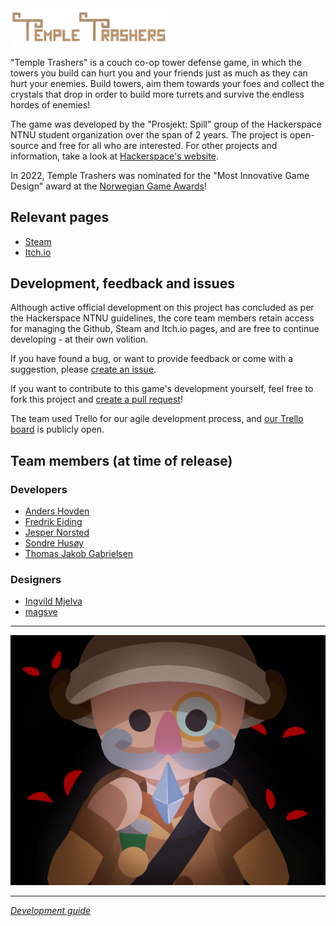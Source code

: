 <img src="Assets/Textures/Menu/Title.png" width="50%" alt="Temple Trashers logo"/>

<br/>

"Temple Trashers" is a couch co-op tower defense game, in which the towers you build can hurt you and your friends just as much
as they can hurt your enemies.
Build towers, aim them towards your foes and collect the crystals that drop in order to build more turrets and survive the
endless hordes of enemies!

The game was developed by the "Prosjekt: Spill" group of the Hackerspace NTNU student organization over the span of 2 years.
The project is open-source and free for all who are interested.
For other projects and information, take a look at [Hackerspace's website](https://www.hackerspace-ntnu.no/).

In 2022, Temple Trashers was nominated for the "Most Innovative Game Design" award at the [Norwegian Game Awards](https://www.gameawards.no/)!


## Relevant pages
* [Steam](https://store.steampowered.com/app/1984140)
* [Itch.io](https://hackerspace.itch.io/temple-trashers)


## Development, feedback and issues
Although active official development on this project has concluded as per the Hackerspace NTNU guidelines,
the core team members retain access for managing the Github, Steam and Itch.io pages, and are free to continue developing - at their own volition.

If you have found a bug, or want to provide feedback or come with a suggestion,
please [create an issue](https://github.com/hackerspace-ntnu/Temple-Trashers/issues/new/choose).

If you want to contribute to this game's development yourself,
feel free to fork this project and [create a pull request](https://github.com/hackerspace-ntnu/Temple-Trashers/compare)!

The team used Trello for our agile development process, and [our Trello board](https://trello.com/b/Ht2dAEOh/prosjekt-spill-utvikling) is publicly open.


## Team members (at time of release)

### Developers
* [Anders Hovden](https://github.com/ddabble)
* [Fredrik Eiding](https://github.com/Fueredoriku)
* [Jesper Norsted](https://github.com/jesper2k)
* [Sondre Husøy](https://github.com/SondreHus)
* [Thomas Jakob Gabrielsen](https://github.com/TArchetype)

### Designers
* [Ingvild Mjelva](https://github.com/imje)
* [magsve](https://github.com/magsve)

---

<p align="center">
    <img src="Assets/Textures/Menu/poster.png" alt="Main menu screen"/>
</p>

---

*[Development guide](Assets/README.md)*

